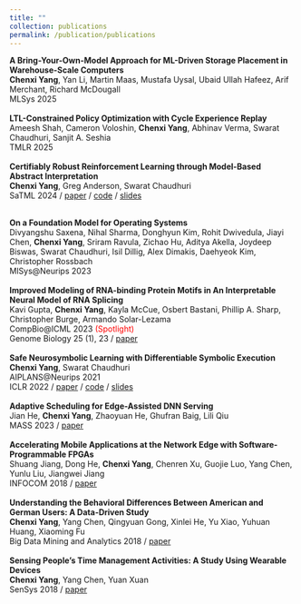 ```yaml
---
title: ""
collection: publications
permalink: /publication/publications
---
```

<!-- <b>Certified Learning for Congestion Control</b> <br>
<b>Chenxi Yang</b>, Divyanshu Saxena, Rohit Dwivedula, Kshiteej Mahajan, Swarat Chaudhuri, Aditya Akella
Under Review<br>
<br>
<b>Temporal Logic Constrained Policy Optimization with Cycle Experience Replay</b> <br>
Ameesh Shah, Cameron Voloshin, <b>Chenxi Yang</b>, Abhinav Verma, Swarat Chaudhuri, Sanjit A.
Seshia <br>
Under Review<br>
<br> -->
<b>A Bring-Your-Own-Model Approach for ML-Driven Storage Placement in Warehouse-Scale Computers</b> <br>
<b>Chenxi Yang</b>, Yan Li, Martin Maas, Mustafa Uysal, Ubaid Ullah Hafeez, Arif Merchant, Richard McDougall <br>
MLSys 2025 <br>
<br>
<b>LTL-Constrained Policy Optimization with Cycle Experience Replay</b> <br>
Ameesh Shah, Cameron Voloshin, <b>Chenxi Yang</b>, Abhinav Verma, Swarat Chaudhuri, Sanjit A. Seshia <br>
TMLR 2025 <br>
<br>
<b>Certifiably Robust Reinforcement Learning through Model-Based Abstract Interpretation</b> <br>
<b>Chenxi Yang</b>, Greg Anderson, Swarat Chaudhuri <br>
SaTML 2024 / <a href="https://arxiv.org/abs/2301.11374">paper</a> / <a href="https://github.com/chenxi-yang/carol">code</a> / <a href="https://chenxi-yang.github.io/files/carol.pdf">slides</a><br>
 <!-- / <a href="https://www.youtube.com/watch?v=rTi1cJSJOe8">video</a><br> -->
<br>
<b>On a Foundation Model for Operating Systems</b> <br>
Divyangshu Saxena, Nihal Sharma, Donghyun Kim, Rohit Dwivedula, Jiayi Chen, <b>Chenxi Yang</b>,
Sriram Ravula, Zichao Hu, Aditya Akella, Joydeep Biswas, Swarat Chaudhuri, Isil Dillig, Alex
Dimakis, Daehyeok Kim, Christopher Rossbach <br>
MlSys@Neurips 2023 <br>
<br>
<b>Improved Modeling of RNA-binding Protein Motifs in An Interpretable Neural Model of RNA Splicing</b><br>
Kavi Gupta, <b>Chenxi Yang</b>, Kayla McCue, Osbert Bastani, Phillip A. Sharp, Christopher Burge, Armando Solar-Lezama <br>
CompBio@ICML 2023 <span style="color:red">(Spotlight)</span> <br>
Genome Biology 25 (1), 23 / <a href="https://link.springer.com/article/10.1186/s13059-023-03162-x">paper</a> <br>
<br>
<b>Safe Neurosymbolic Learning with Differentiable Symbolic Execution</b> <br>
<b>Chenxi Yang</b>, Swarat Chaudhuri <br>
AIPLANS@Neurips 2021 <br>
ICLR 2022 / <a href="https://arxiv.org/abs/2203.07671">paper</a> / <a href="https://github.com/chenxi-yang/DSE">code</a> / <a href="https://chenxi-yang.github.io/files/DSE_short.pdf">slides</a><br>
<br>
<b>Adaptive Scheduling for Edge-Assisted DNN Serving</b> <br>
Jian He, <b>Chenxi Yang</b>, Zhaoyuan He, Ghufran Baig, Lili Qiu <br>
MASS 2023 / <a href="https://arxiv.org/abs/2304.09961">paper</a><br>
<br>
<b>Accelerating Mobile Applications at the Network Edge with Software-Programmable FPGAs</b> <br>
Shuang Jiang, Dong He, <b>Chenxi Yang</b>, Chenren Xu, Guojie Luo, Yang Chen, Yunlu Liu, Jiangwei Jiang <br> 
INFOCOM 2018 / <a href="https://chenxi-yang.github.io/files/edgefpga-infocom181.pdf">paper</a><br>
<br>
<b>Understanding the Behavioral Differences Between American and German Users: A Data-Driven Study</b> <br>
<b>Chenxi Yang</b>, Yang Chen, Qingyuan Gong, Xinlei He, Yu Xiao, Yuhuan Huang, Xiaoming Fu <br> 
Big Data Mining and Analytics 2018 / <a href="https://chenxi-yang.github.io/files/yelp-behavior-differences.pdf">paper</a><br> 
<br>
<b>Sensing People’s Time Management Activities: A Study Using Wearable Devices</b> 
<br> <b>Chenxi Yang</b>, Yang Chen, Yuan Xuan
<br> SenSys 2018 / <a href="https://chenxi-yang.github.io/files/sensys18-smartphone-activities.pdf">paper</a> <br>
